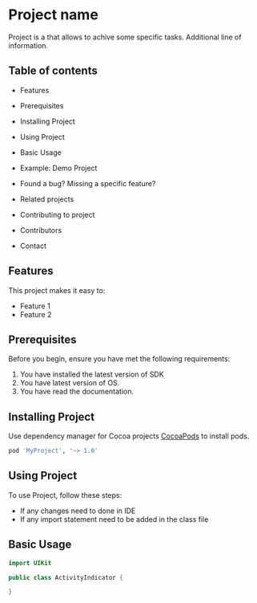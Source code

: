 # Project name
Project is a that allows to achive some specific tasks.
Additional line of information.

## Table of contents
- Features

- Prerequisites

- Installing Project

- Using Project

- Basic Usage

- Example: Demo Project

- Found a bug? Missing a specific feature?

- Related projects

- Contributing to project

- Contributors

- Contact

## Features

This project makes it easy to:
- Feature 1
- Feature 2

## Prerequisites

Before you begin, ensure you have met the following requirements:

1. You have installed the latest version of SDK
2. You have latest version of OS.
3. You have read the documentation.

## Installing Project

Use dependency manager for Cocoa projects [CocoaPods](https://cocoapods.org) to install pods.

```bash
pod 'MyProject', '~> 1.0'
```

## Using Project

To use Project, follow these steps:

- If any changes need to done in IDE
- If any import statement need to be added in the class file

## Basic Usage
```Swift
import UIKit

public class ActivityIndicator {

}
```
